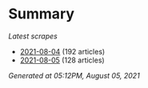 # Summary
*Latest scrapes*
* [2021-08-04](https://github.com/nuuuwan/news_lk/blob/data/news_lk.2021-08-04.json) (192 articles)
* [2021-08-05](https://github.com/nuuuwan/news_lk/blob/data/news_lk.2021-08-05.json) (128 articles)

*Generated at 05:12PM, August 05, 2021*